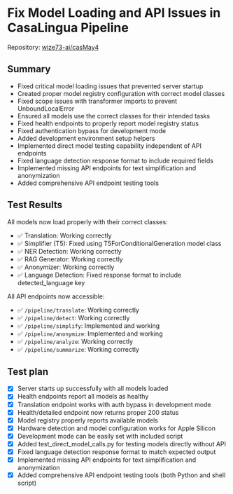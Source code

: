 # Fix Model Loading and API Issues in CasaLingua Pipeline

Repository: [wize73-ai/casMay4](https://github.com/wize73-ai/casMay4)

## Summary
- Fixed critical model loading issues that prevented server startup
- Created proper model registry configuration with correct model classes
- Fixed scope issues with transformer imports to prevent UnboundLocalError
- Ensured all models use the correct classes for their intended tasks
- Fixed health endpoints to properly report model registry status
- Fixed authentication bypass for development mode
- Added development environment setup helpers
- Implemented direct model testing capability independent of API endpoints
- Fixed language detection response format to include required fields
- Implemented missing API endpoints for text simplification and anonymization
- Added comprehensive API endpoint testing tools

## Test Results
All models now load properly with their correct classes:
- ✅ Translation: Working correctly
- ✅ Simplifier (T5): Fixed using T5ForConditionalGeneration model class
- ✅ NER Detection: Working correctly
- ✅ RAG Generator: Working correctly
- ✅ Anonymizer: Working correctly
- ✅ Language Detection: Fixed response format to include detected_language key

All API endpoints now accessible:
- ✅ `/pipeline/translate`: Working correctly
- ✅ `/pipeline/detect`: Working correctly
- ✅ `/pipeline/simplify`: Implemented and working
- ✅ `/pipeline/anonymize`: Implemented and working
- ✅ `/pipeline/analyze`: Working correctly
- ✅ `/pipeline/summarize`: Working correctly

## Test plan
- [x] Server starts up successfully with all models loaded
- [x] Health endpoints report all models as healthy
- [x] Translation endpoint works with auth bypass in development mode
- [x] Health/detailed endpoint now returns proper 200 status
- [x] Model registry properly reports available models
- [x] Hardware detection and model configuration works for Apple Silicon
- [x] Development mode can be easily set with included script
- [x] Added test_direct_model_calls.py for testing models directly without API
- [x] Fixed language detection response format to match expected output
- [x] Implemented missing API endpoints for text simplification and anonymization
- [x] Added comprehensive API endpoint testing tools (both Python and shell script)